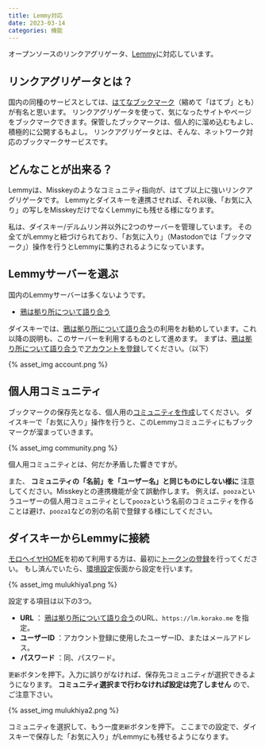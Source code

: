 ```yaml
---
title: Lemmy対応
date: 2023-03-14
categories: 機能
---
```


オープンソースのリンクアグリゲータ、[Lemmy](https://join.lemmy.ml/)に対応しています。

## リンクアグリゲータとは？

国内の同種のサービスとしては、[はてなブックマーク](https://b.hatena.ne.jp/)（縮めて「はてブ」とも）が有名と思います。
リンクアグリゲータを使って、気になったサイトやページをブックマークできます。保管したブックマークは、個人的に溜め込むもよし、積極的に公開するもよし。
リンクアグリゲータとは、そんな、ネットワーク対応のブックマークサービスです。

## どんなことが出来る？

Lemmyは、Misskeyのようなコミュニティ指向が、はてブ以上に強いリンクアグリゲータです。
Lemmyとダイスキーを連携させれば、それ以後、「お気に入り」の写しをMisskeyだけでなくLemmyにも残せる様になります。

私は、ダイスキー/デルムリン丼以外に2つのサーバーを管理しています。
その全てがLemmyと紐づけられており、「お気に入り」（Mastodonでは「ブックマーク」）操作を行うとLemmyに集約されるようになっています。

## Lemmyサーバーを選ぶ

国内のLemmyサーバーは多くないようです。

- [鴉は拠り所について語り合う](https://lm.korako.me/)

ダイスキーでは、[鴉は拠り所について語り合う](https://lm.korako.me/)の利用をお勧めしています。これ以降の説明も、このサーバーを利用するものとして進めます。
まずは、[鴉は拠り所について語り合う](https://lm.korako.me/)で[アカウントを登録](https://lm.korako.me/login)してください。（以下）

{% asset_img account.png %}

## 個人用コミュニティ

ブックマークの保存先となる、個人用の[コミュニティを作成](https://lm.korako.me/create_community)してください。
ダイスキーで「お気に入り」操作を行うと、このLemmyコミュニティにもブックマークが溜まっていきます。

{% asset_img community.png %}

個人用コミュニティとは、何だか矛盾した響きですが。

また、 __コミュニティの「名前」を「ユーザー名」と同じものにしない様に__ 注意してください。Misskeyとの連携機能が全て誤動作します。
例えば、`pooza`というユーザーの個人用コミュニティとして`pooza`という名前のコミュニティを作ることは避け、`pooza1`などの別の名前で登録する様にしてください。

## ダイスキーからLemmyに接続

[モロヘイヤHOME](https://misskey.delmulin.com/mulukhiya)を初めて利用する方は、最初に[トークンの登録](https://misskey.delmulin.com/mulukhiya/app/token)を行ってください。
もし済んでいたら、[環境設定](https://misskey.delmulin.com/mulukhiya/app/config)仮面から設定を行います。

{% asset_img mulukhiya1.png %}

設定する項目は以下の3つ。

- __URL__ ： [鴉は拠り所について語り合う](https://lm.korako.me/)のURL、`https://lm.korako.me` を指定。
- __ユーザーID__ ：アカウント登録に使用したユーザーID、またはメールアドレス。
- __パスワード__ ：同、パスワード。

`更新`ボタンを押下。入力に誤りがなければ、保存先コミュニティが選択できるようになります。
__コミュニティ選択まで行わなければ設定は完了しません__ ので、ご注意下さい。

{% asset_img mulukhiya2.png %}

コミュニティを選択して、もう一度`更新`ボタンを押下。
ここまでの設定で、ダイスキーで保存した「お気に入り」がLemmyにも残せるようになります。
